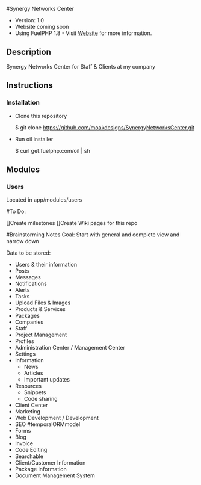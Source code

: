 #Synergy Networks Center

* Version: 1.0
* Website coming soon
* Using FuelPHP 1.8 - Visit [Website](http://fuelphp.com/) for more information.


## Description

Synergy Networks Center for Staff & Clients at my company

## Instructions

### Installation

- Clone this repository

    $ git clone https://github.com/moakdesigns/SynergyNetworksCenter.git

- Run oil installer

    $ curl get.fuelphp.com/oil | sh

## Modules

### Users

Located in app/modules/users


#To Do:

[]Create milestones
[]Create Wiki pages for this repo


#Brainstorming Notes
Goal:	Start with general and complete view and narrow down
 
Data to be stored:
* Users & their information
* Posts
* Messages
* Notifications
* Alerts
* Tasks
* Upload Files & Images
* Products & Services
* Packages
* Companies
* Staff
* Project Management
* Profiles
* Administration Center / Management Center
* Settings
* Information
  - News
  - Articles
  - Important updates
* Resources
  - Snippets
  - Code sharing
* Client Center
* Marketing
* Web Development / Development
* SEO   #temporalORMmodel
* Forms
* Blog
* Invoice
* Code Editing
* Searchable
* Client/Customer Information
* Package Information
* Document Management System
